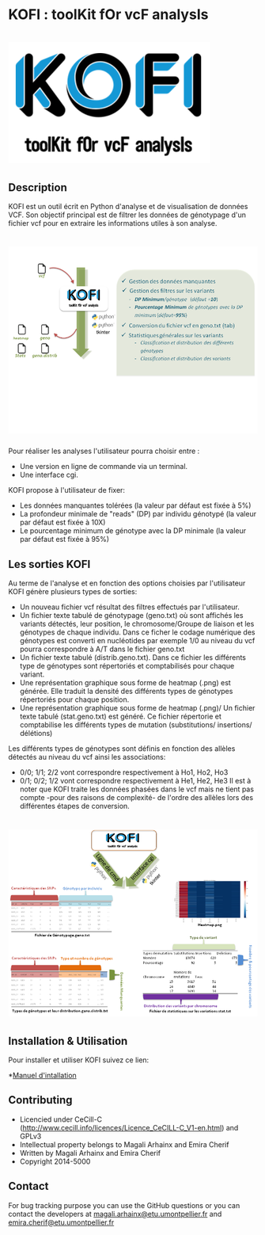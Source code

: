 # KOFI : toolKit fOr vcF analysIs

![](images/kofilogo1.PNG)
==========================

## Description

KOFI est un outil écrit en Python d'analyse et de visualisation de données VCF. Son objectif principal est de filtrer les données de génotypage d'un fichier vcf pour en extraire les informations utiles à son analyse. 

![](images/kofiOverview.png)
=============================
Pour réaliser les analyses l'utilisateur pourra choisir entre :  
- Une version en ligne de commande via un terminal.
- Une interface cgi. 

KOFI propose à l'utilisateur de fixer:
- Les données manquantes tolérées (la valeur par défaut est fixée à 5%)
- La profondeur minimale de "reads" (DP) par individu génotypé (la valeur par défaut est fixée à 10X)
- Le pourcentage minimum de génotype avec la DP minimale (la valeur par défaut est fixée à 95%)


## Les sorties KOFI

Au terme de l'analyse et en fonction des options choisies par l'utilisateur KOFI génère plusieurs types de sorties:
- Un nouveau fichier vcf résultat des filtres effectués par l'utilisateur.
- Un fichier texte tabulé de génotypage (geno.txt) où sont affichés les variants détectés, leur position, le chromosome/Groupe de liaison et les génotypes de chaque individu. Dans ce ficher le codage numérique des génotypes est converti en nucléotides par exemple 1/0 au niveau du vcf pourra correspondre à A/T dans le fichier geno.txt
- Un fichier texte tabulé (distrib.geno.txt). Dans ce fichier les différents type de génotypes sont répertoriés et comptabilisés pour chaque variant. 
- Une représentation graphique sous forme de heatmap (.png) est générée. Elle traduit la densité des différents types de génotypes répertoriés pour chaque position.
- Une représentation graphique sous forme de heatmap (.png)/ Un fichier texte tabulé (stat.geno.txt) est généré. Ce fichier répertorie et comptabilise les différents types de mutation (substitutions/ insertions/ délétions)  

Les différents types de génotypes sont définis en fonction des allèles détectés au niveau du vcf ainsi les associations:
- 0/0; 1/1; 2/2 vont correspondre respectivement à Ho1, Ho2, Ho3
- 0/1; 0/2; 1/2 vont correspondre respectivement à He1, He2, He3
Il est à noter que KOFI traite les données phasées dans le vcf mais ne tient pas compte -pour des raisons de complexité- de l'ordre des allèles lors des différentes étapes de conversion.

![](images/kofiOutputs1.png)
===========================

## Installation & Utilisation
Pour installer et utiliser KOFI suivez ce lien:

*[Manuel d'intallation](https://github.com/emiracherif/VCF-project/blob/master/INSTALL.md)

## Contributing

* Licencied under CeCill-C (http://www.cecill.info/licences/Licence_CeCILL-C_V1-en.html) and GPLv3 
* Intellectual property belongs to Magali Arhainx and  Emira Cherif 
* Written by Magali Arhainx and  Emira Cherif
* Copyright 2014-5000

## Contact 

For bug tracking purpose you can use the GitHub questions or you can contact the developers at
magali.arhainx@etu.umontpellier.fr and emira.cherif@etu.umontpellier.fr
